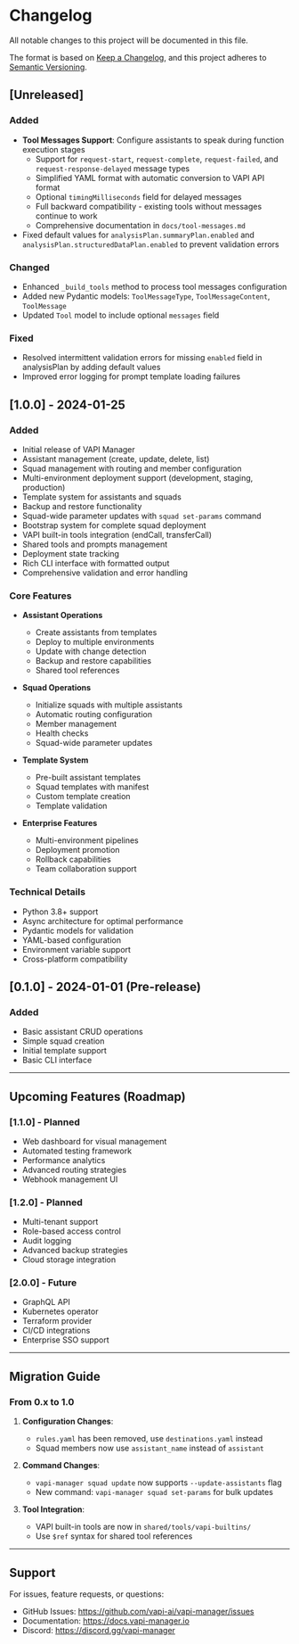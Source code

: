 # Changelog

All notable changes to this project will be documented in this file.

The format is based on [Keep a Changelog](https://keepachangelog.com/en/1.0.0/),
and this project adheres to [Semantic Versioning](https://semver.org/spec/v2.0.0.html).

## [Unreleased]

### Added
- **Tool Messages Support**: Configure assistants to speak during function execution stages
  - Support for `request-start`, `request-complete`, `request-failed`, and `request-response-delayed` message types
  - Simplified YAML format with automatic conversion to VAPI API format
  - Optional `timingMilliseconds` field for delayed messages
  - Full backward compatibility - existing tools without messages continue to work
  - Comprehensive documentation in `docs/tool-messages.md`
- Fixed default values for `analysisPlan.summaryPlan.enabled` and `analysisPlan.structuredDataPlan.enabled` to prevent validation errors

### Changed
- Enhanced `_build_tools` method to process tool messages configuration
- Added new Pydantic models: `ToolMessageType`, `ToolMessageContent`, `ToolMessage`
- Updated `Tool` model to include optional `messages` field

### Fixed
- Resolved intermittent validation errors for missing `enabled` field in analysisPlan by adding default values
- Improved error logging for prompt template loading failures

## [1.0.0] - 2024-01-25

### Added
- Initial release of VAPI Manager
- Assistant management (create, update, delete, list)
- Squad management with routing and member configuration
- Multi-environment deployment support (development, staging, production)
- Template system for assistants and squads
- Backup and restore functionality
- Squad-wide parameter updates with `squad set-params` command
- Bootstrap system for complete squad deployment
- VAPI built-in tools integration (endCall, transferCall)
- Shared tools and prompts management
- Deployment state tracking
- Rich CLI interface with formatted output
- Comprehensive validation and error handling

### Core Features
- **Assistant Operations**
  - Create assistants from templates
  - Deploy to multiple environments
  - Update with change detection
  - Backup and restore capabilities
  - Shared tool references

- **Squad Operations**
  - Initialize squads with multiple assistants
  - Automatic routing configuration
  - Member management
  - Health checks
  - Squad-wide parameter updates

- **Template System**
  - Pre-built assistant templates
  - Squad templates with manifest
  - Custom template creation
  - Template validation

- **Enterprise Features**
  - Multi-environment pipelines
  - Deployment promotion
  - Rollback capabilities
  - Team collaboration support

### Technical Details
- Python 3.8+ support
- Async architecture for optimal performance
- Pydantic models for validation
- YAML-based configuration
- Environment variable support
- Cross-platform compatibility

## [0.1.0] - 2024-01-01 (Pre-release)

### Added
- Basic assistant CRUD operations
- Simple squad creation
- Initial template support
- Basic CLI interface

---

## Upcoming Features (Roadmap)

### [1.1.0] - Planned
- Web dashboard for visual management
- Automated testing framework
- Performance analytics
- Advanced routing strategies
- Webhook management UI

### [1.2.0] - Planned
- Multi-tenant support
- Role-based access control
- Audit logging
- Advanced backup strategies
- Cloud storage integration

### [2.0.0] - Future
- GraphQL API
- Kubernetes operator
- Terraform provider
- CI/CD integrations
- Enterprise SSO support

---

## Migration Guide

### From 0.x to 1.0

1. **Configuration Changes**:
   - `rules.yaml` has been removed, use `destinations.yaml` instead
   - Squad members now use `assistant_name` instead of `assistant`

2. **Command Changes**:
   - `vapi-manager squad update` now supports `--update-assistants` flag
   - New command: `vapi-manager squad set-params` for bulk updates

3. **Tool Integration**:
   - VAPI built-in tools are now in `shared/tools/vapi-builtins/`
   - Use `$ref` syntax for shared tool references

---

## Support

For issues, feature requests, or questions:
- GitHub Issues: https://github.com/vapi-ai/vapi-manager/issues
- Documentation: https://docs.vapi-manager.io
- Discord: https://discord.gg/vapi-manager